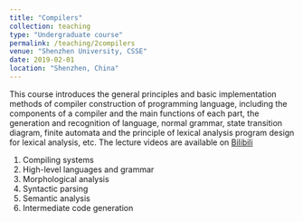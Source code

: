 ```yaml
---
title: "Compilers"
collection: teaching
type: "Undergraduate course"
permalink: /teaching/2compilers
venue: "Shenzhen University, CSSE"
date: 2019-02-01
location: "Shenzhen, China"
---
```


This course introduces the general principles and basic implementation methods of compiler construction of programming language, including the components of a compiler and the main functions of each part, the generation and recognition of language, normal grammar, state transition diagram, finite automata and the principle of lexical analysis program design for lexical analysis, etc. The lecture videos are available on [Bilibili](https://space.bilibili.com/61190440/channel/detail?cid=115820)

1. Compiling systems
1. High-level languages and grammar
1. Morphological analysis
1. Syntactic parsing
1. Semantic analysis
1. Intermediate code generation 

